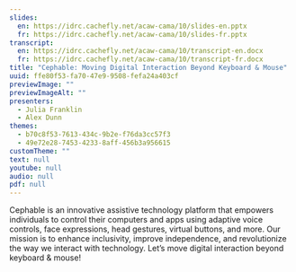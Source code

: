 ```yaml
---
slides:
  en: https://idrc.cachefly.net/acaw-cama/10/slides-en.pptx
  fr: https://idrc.cachefly.net/acaw-cama/10/slides-fr.pptx
transcript:
  en: https://idrc.cachefly.net/acaw-cama/10/transcript-en.docx
  fr: https://idrc.cachefly.net/acaw-cama/10/transcript-fr.docx
title: "Cephable: Moving Digital Interaction Beyond Keyboard & Mouse"
uuid: ffe80f53-fa70-47e9-9508-fefa24a403cf
previewImage: ""
previewImageAlt: ""
presenters:
  - Julia Franklin
  - Alex Dunn
themes:
  - b70c8f53-7613-434c-9b2e-f76da3cc57f3
  - 49e72e28-7453-4233-8aff-456b3a956615
customTheme: ""
text: null
youtube: null
audio: null
pdf: null
---
```

Cephable is an innovative assistive technology platform that empowers individuals to control their computers and apps using adaptive voice controls, face expressions, head gestures, virtual buttons, and more. Our mission is to enhance inclusivity, improve independence, and revolutionize the way we interact with technology. Let’s move digital interaction beyond keyboard & mouse!
